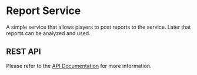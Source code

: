 # Report Service
A simple service that allows players to post reports to the service. Later that reports can be analyzed and used.

## REST API
Please refer to the <a href="doc/API.md">API Documentation</a> for more information.
